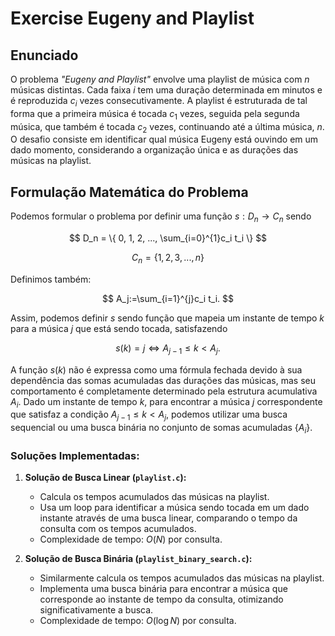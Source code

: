 # Exercise Eugeny and Playlist

## Enunciado

O problema *"Eugeny and Playlist"* envolve uma playlist de música com $n$ músicas distintas. Cada faixa $i$ tem uma duração determinada em minutos e é reproduzida $c_i$ vezes consecutivamente. A playlist é estruturada de tal forma que a primeira música é tocada $c_1$ vezes, seguida pela segunda música, que também é tocada $c_2$ vezes, continuando até a última música, $n$. O desafio consiste em identificar qual música Eugeny está ouvindo em um dado momento, considerando a organização única e as durações das músicas na playlist.

## Formulação Matemática do Problema

Podemos formular o problema por definir uma função $s:D_n\rightarrow C_n$ sendo 

$$
D_n = \{ 0, 1, 2, ..., \sum_{i=0}^{1}c_i t_i \}
$$

$$
C_n = \{ 1,2,3,...,n \}
$$

Definimos também:

$$
A_j:=\sum_{i=1}^{j}c_i t_i.
$$

Assim, podemos definir $s$ sendo função que mapeia um instante de tempo $k$ para a música $j$ que está sendo tocada, satisfazendo

$$
s(k)=j \Leftrightarrow A_{j-1}\le k < A_{j}.
$$

A função $s(k)$ não é expressa como uma fórmula fechada devido à sua dependência das somas acumuladas das durações das músicas, mas seu comportamento é completamente determinado pela estrutura acumulativa $A_i$. Dado um instante de tempo $k$, para encontrar a música $j$ correspondente que satisfaz a condição $A_{j-1} \le k < A_j$, podemos utilizar uma busca sequencial ou uma busca binária no conjunto de somas acumuladas $\{A_i\}$.

### Soluções Implementadas:

1. **Solução de Busca Linear (`playlist.c`):**
   - Calcula os tempos acumulados das músicas na playlist.
   - Usa um loop para identificar a música sendo tocada em um dado instante através de uma busca linear, comparando o tempo da consulta com os tempos acumulados.
   - Complexidade de tempo: $O(N)$ por consulta.

2. **Solução de Busca Binária (`playlist_binary_search.c`):**
   - Similarmente calcula os tempos acumulados das músicas na playlist.
   - Implementa uma busca binária para encontrar a música que corresponde ao instante de tempo da consulta, otimizando significativamente a busca.
   - Complexidade de tempo: $O(\log N)$ por consulta.
